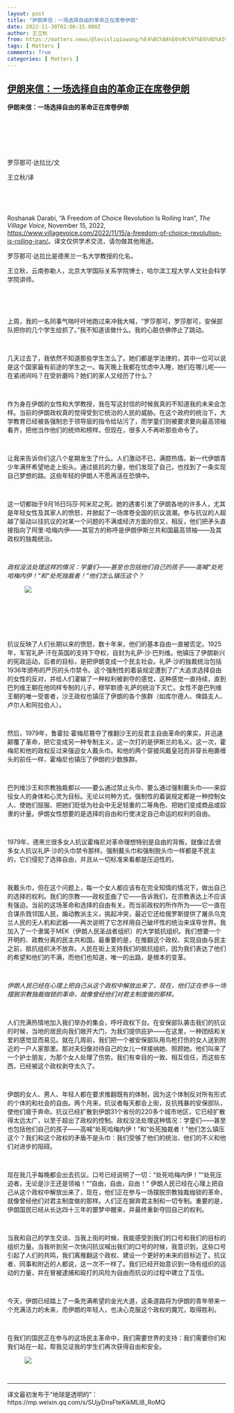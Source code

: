 ```yaml
---
layout: post
title: "伊朗来信：一场选择自由的革命正在席卷伊朗"
date: 2022-11-30T02:06:15.000Z
author: 王立秋
from: https://matters.news/@levisliqiuwang/%E4%BC%8A%E6%9C%97%E6%9D%A5%E4%BF%A1-%E4%B8%80%E5%9C%BA%E9%80%89%E6%8B%A9%E8%87%AA%E7%94%B1%E7%9A%84%E9%9D%A9%E5%91%BD%E6%AD%A3%E5%9C%A8%E5%B8%AD%E5%8D%B7%E4%BC%8A%E6%9C%97-bafyreie7sfjeox4as5qaj5rgctx235nxu2qbjsyi2d34ajruemiesk5oiu
tags: [ Matters ]
comments: True
categories: [ Matters ]
---
```

<!--1669773975000-->
[伊朗来信：一场选择自由的革命正在席卷伊朗](https://matters.news/@levisliqiuwang/%E4%BC%8A%E6%9C%97%E6%9D%A5%E4%BF%A1-%E4%B8%80%E5%9C%BA%E9%80%89%E6%8B%A9%E8%87%AA%E7%94%B1%E7%9A%84%E9%9D%A9%E5%91%BD%E6%AD%A3%E5%9C%A8%E5%B8%AD%E5%8D%B7%E4%BC%8A%E6%9C%97-bafyreie7sfjeox4as5qaj5rgctx235nxu2qbjsyi2d34ajruemiesk5oiu)
------

<div>
<p><strong>伊朗来信：一场选择自由的革命正在席卷伊朗</strong></p><p><br></p><p><br></p><p><br></p><p>罗莎那可·达拉比/文</p><p>王立秋/译</p><p><br></p><p><br></p><p>Roshanak Darabi, “A Freedom of Choice Revolution Is Roiling Iran”, <em>The Village Voice</em>, November 15, 2022, <a href="https://www.villagevoice.com/2022/11/15/a-freedom-of-choice-revolution-is-roiling-iran/" rel="noopener noreferrer" target="_blank">https://www.villagevoice.com/2022/11/15/a-freedom-of-choice-revolution-is-roiling-iran/</a>。译文仅供学术交流，请勿做其他用途。</p><p>罗莎那可·达拉比是德黑兰一名大学教授的化名。</p><p>王立秋，云南弥勒人，北京大学国际关系学院博士，哈尔滨工程大学人文社会科学学院讲师。</p><p><br></p><p><br></p><p>上周，我的一名同事气喘吁吁地跑过来冲我大喊，“罗莎那可，罗莎那可，安保部队把你的几个学生给抓了。”我不知道该做什么。我的心脏仿佛停止了跳动。</p><p><br></p><p>几天过去了，我依然不知道那些学生怎么了。她们都是学法律的，其中一位可以说是这个国家最有前途的学生之一。每天晚上我都在忧虑中入睡，她们在哪儿呢——在紧闭间吗？在受折磨吗？她们的家人又经历了什么？</p><p><br></p><p>作为身在伊朗的女性和大学教授，我在写这封信的时候我真的不知道我的未来会怎样。当前的伊朗政权真的觉得受到它统治的人民的威胁。在这个政府的统治下，大学教育已经被各强制忠于领导层的指令给玷污了，而学童们则被要求要向最高领袖看齐，把他当作他们的统帅和榜样。但现在，很多人不再听那些命令了。</p><p><br></p><p>让我来告诉你们这八个星期发生了什么。人们激动不已，满腔热情。新一代伊朗青少年满怀希望地走上街头。通过抵抗的力量，他们发现了自己，也找到了一条实现自己梦想的路。这些年轻的伊朗人不愿再活在恐惧中。</p><p><br></p><p>这一切都始于9月16日玛莎·阿米尼之死。她的遇害引发了伊朗各地的许多人，尤其是年轻女性及其家人的愤怒，并掀起了一场席卷全国的抗议浪潮。参与抗议的人超越了驱动以往抗议的对某一个问题的不满或经济方面的但又，相反，他们把矛头直接指向了阿里·哈梅内伊——其官方的称呼是伊朗伊斯兰共和国最高领袖——及其政权的独裁统治。</p><p><br></p><p><em>政权没法处理这样的情况：学童们——甚至也包括他们自己的孩子——高喊“处死哈梅内伊！”和“处死独裁者！”他们怎么镇压这个？</em></p><figure class="image"><img src="https://matters.news/@levisliqiuwang/%E4%BC%8A%E6%9C%97%E6%9D%A5%E4%BF%A1-%E4%B8%80%E5%9C%BA%E9%80%89%E6%8B%A9%E8%87%AA%E7%94%B1%E7%9A%84%E9%9D%A9%E5%91%BD%E6%AD%A3%E5%9C%A8%E5%B8%AD%E5%8D%B7%E4%BC%8A%E6%9C%97-bafyreie7sfjeox4as5qaj5rgctx235nxu2qbjsyi2d34ajruemiesk5oiu" referrerpolicy="no-referrer"><figcaption><span></span></figcaption></figure><p><br></p><p><br></p><p><br></p><p>抗议反映了人们长期以来的愤怒，数十年来，他们的基本自由一直被否定。1925年，军官礼萨·汗在英国的支持下夺权，自封为礼萨·沙·巴列维。他镇压了伊朗新兴的宪政运动，后者的目标，是把伊朗变成一个民主社会。礼萨·沙的独裁统治包括1936年颁布的严厉的头巾禁令。这个强制性的着装规定遭到了广大追求选择自由的女性的反对，并给人们灌输了一种权利被剥夺的感觉，这种感觉一直持续，直到巴列维王朝在他同样专制的儿子，穆罕默德·礼萨的统治下灭亡。女性不是巴列维王朝的唯一受害者，沙王政权也镇压了伊朗的各个族群（如库尔德人、俾路支人、卢尔人和阿拉伯人）。</p><p><br></p><p>然后，1979年，鲁霍拉·霍梅尼篡夺了推翻沙王的反君主自由革命的果实，并迅速颠覆了革命，把它变成另一种专制主义，这一次打的是伊斯兰的名义。这一次，霍梅尼和他的政权反过来强迫女人戴头巾。和他的两个穿披风戴皇冠而非穿长袍裹缠头的前任一样，霍梅尼也镇压了伊朗的少数族群。</p><p><br></p><p>巴列维沙王和宗教独裁都以——要么通过禁止头巾、要么通过强制戴头巾——来奴役女人的身体和心灵为目标。无论以何种方式，强制性的着装规定都是一种控制女人、使她们屈服、把她们贬低为社会中无足轻重的二等角色、把她们变成商品或奴隶的计量。伊朗女性想要的是选择的自由和行使决定自己命运的权利的自由。</p><p><br></p><p>1979年，德黑兰很多女人抗议霍梅尼对革命理想特别是自由的背叛，就像过去很多女人抗议礼萨·沙的头巾禁令那样。强制戴头巾和强制脱头巾一样都是不民主的，它们侵犯了选择自由，并且从一切标准来看都是压迫性的。</p><p><br></p><p>我戴头巾，但在这个问题上，每一个女人都应该有在完全知情的情况下，做出自己的选择的权利。我们的宗教——政权歪曲了它——告诉我们，在宗教表达上不应该有强迫。当前的这场革命和选择的自由有关。而当前政权的所作所为——它一直在合谋杀戮邻国人民，煽动教派主义，挑起冲突，最近它还给俄罗斯提供了屠杀乌克兰人民的无人机和武器——再次说明了它怎样用自己破坏性的统治来误导世界。我加入了一个隶属于MEK（伊朗人民圣战者组织）的大学抵抗组织。我们想要一个开明的、政教分离的民主共和国。最重要的是，在推翻这个政权、实现自由与民主之前，抵抗组织决不放弃。人民在街上支持我们的抵抗组织，因为我们表达了他们的希望和他们的不满，而他们也知道，唯一的出路，是根本的变革。</p><p><br></p><p><em>伊朗人民已经在心理上把自己从这个政权中解放出来了，现在，他们正在参与一场摆脱宗教独裁枷锁的革命，就像曾经他们对君主制度做的那样。</em></p><p><br></p><p>人们充满热情地加入我们举办的集会，呼吁政权下台。在安保部队袭击我们的抗议的时候，当地的居民向我们敞开大门，为我们提供庇护——在这里，一种团结和关爱的感觉显而易见。就在几周前，我们把一个被安保部队用鸟枪打伤的女人送到附近的一户人家那里。那对夫妇像对待自己的女儿一样接纳她、照顾她。他们叫来了一个护士朋友，为那个女人处理了伤势。我们有幸目的一致、相互信任，而这些东西，已经被这个政权剥夺太久了。</p><p><br></p><p>伊朗的女人、男人、年轻人都在要求推翻既有的体制，因为这个体制反对所有形式的个体的和社会的自由。两个月来，抗议者每天都会上街，反抗残暴的安保部队，使他们疲于奔命。抗议已经扩散到伊朗31个省份的220多个城市地区，它已经扩散得太远太广，以至于超出了政权的控制。政权没法处理这种情况：学童们——甚至也包括他们自己的孩子——高喊“处死哈梅内伊！”和“处死独裁者！”他们怎么镇压这个？我们和这个政权的矛盾不是头巾：我们受够了他们的统治、他们的不义和他们对进步的阻碍。</p><p><br></p><p>现在我几乎每晚都会出去抗议。口号已经说明了一切：“处死哈梅内伊！”“处死压迫者，无论是沙王还是领袖！”“自由，自由，自由！” 伊朗人民已经在心理上把自己从这个政权中解放出来了，现在，他们正在参与一场摆脱宗教独裁枷锁的革命，就像曾经他们对君主制度做的那样。人们正在摒弃君主制和一切专制。重要的是，伊朗国民已经从长达四十三年的噩梦中醒来，并最终重新夺回自己的权利。</p><p><br></p><p>当我和自己的学生交谈、当我上街的时候，我能感受到我们的口号和我们的目标的组织力量。当我听到另一次快闪抗议喊出我们的口号的时候，我意识到，这些口号引起了人们的共鸣，我们离推翻这个政权、建设一个更好的未来的目标近了。抗议者、同事和附近的人都说，这一次不一样了。我们已经开始意识到一场有组织的运动的力量，并在冒被逮捕和殴打的风险为自由而抗议的过程中建立了互信。</p><p><br></p><p>今天，伊朗已经踏上了一条充满希望的金光大道，这条道路将为伊朗的青年带来一个充满活力的未来，而伊朗的年轻人，也决心克服这个政权的魔咒，取得胜利。</p><p><br></p><p>在我们的国民正在参与的这场民主革命中，我们需要世界的支持：我们需要你们和我们站在一起，帮我见证我的学生们再次获得自由和安全。</p><figure class="image"><img src="https://matters.news/@levisliqiuwang/%E4%BC%8A%E6%9C%97%E6%9D%A5%E4%BF%A1-%E4%B8%80%E5%9C%BA%E9%80%89%E6%8B%A9%E8%87%AA%E7%94%B1%E7%9A%84%E9%9D%A9%E5%91%BD%E6%AD%A3%E5%9C%A8%E5%B8%AD%E5%8D%B7%E4%BC%8A%E6%9C%97-bafyreie7sfjeox4as5qaj5rgctx235nxu2qbjsyi2d34ajruemiesk5oiu" referrerpolicy="no-referrer"><figcaption><span></span></figcaption></figure><p><br></p><hr><p>译文最初发布于“地球是透明的”：https://mp.weixin.qq.com/s/SUjyDnsFteKikMLl8_RoMQ</p>
</div>
